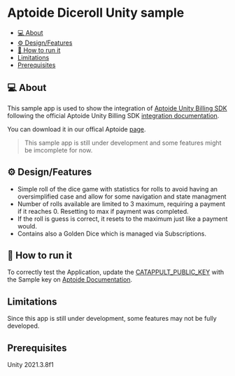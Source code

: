 # Aptoide Diceroll Unity sample

   - [💻 About](#-about)
   - [⚙️ Design/Features](#️-designfeatures)
   - [🚀 How to run it](#-how-to-run-it)
   - [Limitations](#limitations)
   - [Prerequisites](#prerequisites)

## 💻 About

This sample app is used to show the integration of [Aptoide Unity Billing SDK](https://github.com/Aptoide/aptoide-unity-billing-sdk) following the official Aptoide Unity Billing SDK [integration documentation](https://docs.catappult.io/docs/unity-sdk).

You can download it in our offical Aptoide [page](https://com-appcoins-diceroll-unity.en.aptoide.com/app).

> This sample app is still under development and some features might be imcomplete for now.

## ⚙️ Design/Features

- Simple roll of the dice game with statistics for rolls to avoid having an oversimplified case and allow for some navigation and state managment
- Number of rolls available are limited to 3 maximum, requiring a payment if it reaches 0. Resetting to max if payment was completed.
- If the roll is guess is correct, it resets to the maximum just like a payment would.
- Contains also a Golden Dice which is managed via Subscriptions.

## 🚀 How to run it

To correctly test the Application, update the [CATAPPULT_PUBLIC_KEY](https://github.com/Aptoide/aptoide-unity-billing-sdk/blob/main/Assets/Scripts/Logic.cs#L61) with the Sample key on [Aptoide Documentation]([https://docs.catappult.io/docs/native-android-billing-sdk#faq](https://docs.catappult.io/docs/billing-integration#public-key)).

## Limitations

Since this app is still under development, some features may not be fully developed.

## Prerequisites

Unity 2021.3.8f1
